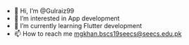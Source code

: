 - 👋 Hi, I’m @Gulraiz99
- 👀 I’m interested in App development
- 🌱 I’m currently learning Flutter development
- 📫 How to reach me mgkhan.bscs19seecs@seecs.edu.pk

<!---
Gulraiz99/Gulraiz99 is a ✨ special ✨ repository because its `README.md` (this file) appears on your GitHub profile.
You can click the Preview link to take a look at your changes.
--->
